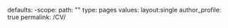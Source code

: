 defaults:
      -scope:
        path: ""
        type: pages
      values:
        layout:single
        author_profile: true
        permalink: /CV/
